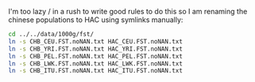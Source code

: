I'm too lazy / in a rush to write good rules to do this so I am renaming the chinese populations to HAC using symlinks manually:
```bash
cd ../../data/1000g/fst/
ln -s CHB_CEU.FST.noNAN.txt HAC_CEU.FST.noNAN.txt
ln -s CHB_YRI.FST.noNAN.txt HAC_YRI.FST.noNAN.txt
ln -s CHB_PEL.FST.noNAN.txt HAC_PEL.FST.noNAN.txt
ln -s CHB_LWK.FST.noNAN.txt HAC_LWK.FST.noNAN.txt
ln -s CHB_ITU.FST.noNAN.txt HAC_ITU.FST.noNAN.txt
```
